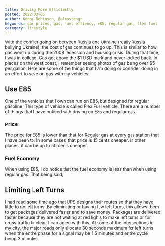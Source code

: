 ```yaml
---
title: Driving More Efficiently
posted: 2022-03-06
author: Kenny Robinson, @almostengr
keywords: gas prices, gas, fuel effiency, e85, regular gas, flex fuel
category: lifestyle
---
```


With the conflict going on between Russia and Ukraine (really Russia bullying Ukraine), the 
cost of gas continues to go up. This is similar to how gas went up during the 2008 recession and
housing crisis. During that time, I was in college. Gas got above the $1 USD mark and 
never looked back. In places on the west coast, 
I remember seeing photos of gas being over $5 per gallon. Here are some of the things that I am 
doing or consider doing in an effort to save on gas with my vehicles.

## Use E85

One of the vehicles that I own can run on E85, but designed for regular gasoline. This type 
of vehicle is called Flex Fuel vehicle. There are a number of things that I have noticed with 
driving on E85 and regular gas. 

### Price

The price for E85 is lower than that for Regular gas at every gas station that I have been to. In
some cases, that price is 15 cents cheaper. In other places, it can be up to 50 cents cheaper. 

### Fuel Economy

When using E85, I do notice that the fuel economy is less than when using regular gas. That 
being said, 

## Limiting Left Turns

I had read some time ago that UPS designs their routes so that they have little to no left turns. 
By eliminating or having few left turns, this allows them to get packages delivered 
faster and to save money. Packages are delivered faster because they are not waiting at red 
lights to make left turns or for cross traffic to clear. I can agree with this. At some of the 
intersections in my city, the major roads only allocate 30 seconds maximum for left turns when 
the entire phase for a signal may be 1.5 minutes and entire cycle being 3 minutes.  
